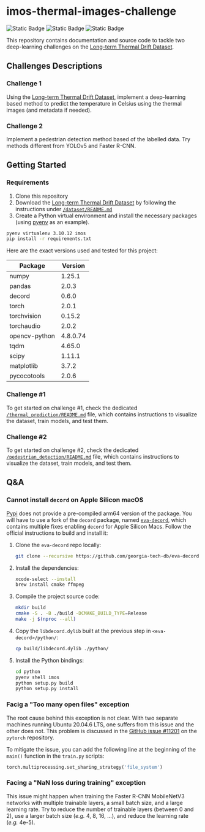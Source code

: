 # imos-thermal-images-challenge

![Static Badge](https://img.shields.io/badge/version-v1.0.0-red)
![Static Badge](https://img.shields.io/badge/Python-white?logo=python)
![Static Badge](https://img.shields.io/badge/Pytorch-white?logo=pytorch)

This repository contains documentation and source code to tackle two deep-learning
challenges on the [Long-term Thermal Drift Dataset](https://www.kaggle.com/datasets/ivannikolov/longterm-thermal-drift-dataset).

## Challenges Descriptions

### Challenge 1

Using the
[Long-term Thermal Drift Dataset](https://www.kaggle.com/datasets/ivannikolov/longterm-thermal-drift-dataset),
implement a deep-learning based method to predict the temperature in Celsius using
the thermal images (and metadata if needed).

### Challenge 2

Implement a pedestrian detection method based of the labelled data. Try methods
different from YOLOv5 and Faster R-CNN.

## Getting Started

### Requirements

1. Clone this repository
2. Download the
[Long-term Thermal Drift Dataset](https://www.kaggle.com/datasets/ivannikolov/longterm-thermal-drift-dataset)
by following the instructions under [`/dataset/README.md`](./dataset/README.md)
3. Create a Python virtual environment and install the necessary packages (using
[pyenv](https://github.com/pyenv/pyenv) as an example).

```bash
pyenv virtualenv 3.10.12 imos
pip install -r requirements.txt
```

Here are the exact versions used and tested for this project:

| Package       | Version  |
| ------------- | -------- |
| numpy         | 1.25.1   |
| pandas        | 2.0.3    |
| decord        | 0.6.0    |
| torch         | 2.0.1    |
| torchvision   | 0.15.2   |
| torchaudio    | 2.0.2    |
| opencv-python | 4.8.0.74 |
| tqdm          | 4.65.0   |
| scipy         | 1.11.1   |
| matplotlib    | 3.7.2    |
| pycocotools   | 2.0.6    |

### Challenge #1

To get started on challenge #1, check the dedicated
[`/thermal_prediction/README.md`](./thermal_prediction/README.md) file, which contains
instructions to visualize the dataset, train models, and test them.

### Challenge #2

To get started on challenge #2, check the dedicated
[`/pedestrian_detection/README.md`](./pedestrian_detection/README.md) file, which
contains instructions to visualize the dataset, train models, and test them.

## Q&A

### Cannot install `decord` on Apple Silicon macOS

[Pypi](https://pypi.org/project/decord/#files) does not provide a pre-compiled arm64
version of the package. You will have to use a fork of the `decord` package, named
[`eva-decord`](https://github.com/georgia-tech-db/eva-decord), which contains multiple
fixes enabling `decord` for Apple Silicon Macs. Follow the official instructions to
build and install it:

1. Clone the `eva-decord` repo locally:

    ```zsh
    git clone --recursive https://github.com/georgia-tech-db/eva-decord
    ```

2. Install the dependencies:

    ```zsh
    xcode-select --install
    brew install cmake ffmpeg
    ```

3. Compile the project source code:

    ```zsh
    mkdir build
    cmake -S . -B ./build -DCMAKE_BUILD_TYPE=Release
    make -j $(nproc --all)
    ```

4. Copy the `libdecord.dylib` built at the previous step in `<eva-decord>/python/`:

    ```zsh
    cp build/libdecord.dylib ./python/
    ```

5. Install the Python bindings:

    ```zsh
    cd python
    pyenv shell imos
    python setup.py build
    python setup.py install
    ```

### Facig a "Too many open files" exception

The root cause behind this exception is not clear. With two separate machines
running Ubuntu 20.04.6 LTS, one suffers from this issue and the other does not.
This problem is discussed in 
the [GitHub issue #11201](https://github.com/pytorch/pytorch/issues/11201) on 
the `pytorch` repository.

To mitigate the issue, you can add the following line at the beginning of the 
`main()` function in the `train.py` scripts:

```python
torch.multiprocessing.set_sharing_strategy('file_system')
```

### Facing a "NaN loss during training" exception

This issue might happen when training the Faster R-CNN MobileNetV3 networks with
multiple trainable layers, a small batch size, and a large learning rate. Try to
reduce the number of trainable layers (between 0 and 2), use a larger batch size
(*e.g.* 4, 8, 16, ...), and reduce the learning rate (*e.g.* 4e-5).
